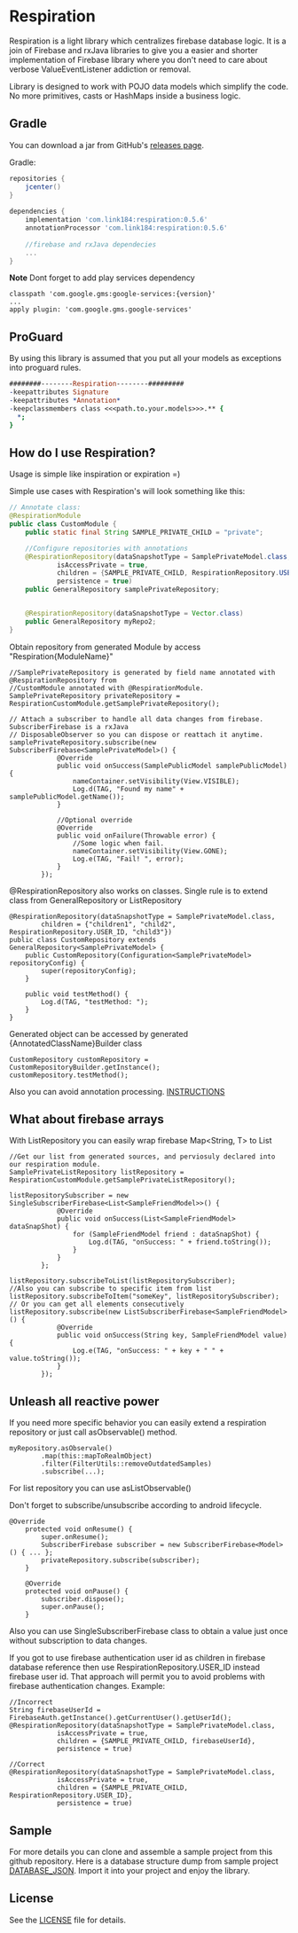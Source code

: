 Respiration
=====

Respiration is a light library which centralizes firebase database logic. It is a join of Firebase 
and rxJava libraries to give you a easier and shorter implementation of Firebase library where you don't
need to care about verbose ValueEventListener addiction or removal. 

Library is designed to work with POJO data models which simplify the code. No more primitives, 
casts or HashMaps inside a business logic.

Gradle
--------
You can download a jar from GitHub's [releases page][3].

Gradle:

```gradle
repositories {
    jcenter()
}
 
dependencies {
    implementation 'com.link184:respiration:0.5.6'
    annotationProcessor 'com.link184:respiration:0.5.6'
    
    //firebase and rxJava dependecies
    ...
}
```

**Note** Dont forget to add play services dependency
```
classpath 'com.google.gms:google-services:{version}'
...
apply plugin: 'com.google.gms.google-services'
```

ProGuard
--------
By using this library is assumed that you put all your models as exceptions into proguard rules.
```pro
########--------Respiration--------#########
-keepattributes Signature
-keepattributes *Annotation*
-keepclassmembers class <<<path.to.your.models>>>.** {
  *;
}
```


How do I use Respiration?
-------------------
Usage is simple like inspiration or expiration =)

Simple use cases with Respiration's  will look something like this:

```java
// Annotate class:
@RespirationModule
public class CustomModule {
    public static final String SAMPLE_PRIVATE_CHILD = "private";

    //Configure repositories with annotations
    @RespirationRepository(dataSnapshotType = SamplePrivateModel.class,
            isAccessPrivate = true,
            children = {SAMPLE_PRIVATE_CHILD, RespirationRepository.USER_ID},
            persistence = true)
    public GeneralRepository samplePrivateRepository;


    @RespirationRepository(dataSnapshotType = Vector.class)
    public GeneralRepository myRepo2;
}
```

Obtain repository from generated Module by access "Respiration{ModuleName}"
```
//SamplePrivateRepository is generated by field name annotated with @RespirationRepository from 
//CustomModule annotated with @RespirationModule.
SamplePrivateRepository privateRepository = RespirationCustomModule.getSamplePrivateRepository();

// Attach a subscriber to handle all data changes from firebase. SubscriberFirebase is a rxJava 
// DisposableObserver so you can dispose or reattach it anytime.
samplePrivateRepository.subscribe(new SubscriberFirebase<SamplePrivateModel>() {
            @Override
            public void onSuccess(SamplePublicModel samplePublicModel) {
                nameContainer.setVisibility(View.VISIBLE);
                Log.d(TAG, "Found my name" + samplePublicModel.getName());
            }
 
            //Optional override
            @Override
            public void onFailure(Throwable error) {
                //Some logic when fail.
                nameContainer.setVisibility(View.GONE);
                Log.e(TAG, "Fail! ", error);
            }
        });
```

@RespirationRepository also works on classes. Single rule is to extend class from GeneralRepository 
or ListRepository
```
@RespirationRepository(dataSnapshotType = SamplePrivateModel.class,
        children = {"children1", "child2", RespirationRepository.USER_ID, "child3"})
public class CustomRepository extends GeneralRepository<SamplePrivateModel> {
    public CustomRepository(Configuration<SamplePrivateModel> repositoryConfig) {
        super(repositoryConfig);
    }

    public void testMethod() {
        Log.d(TAG, "testMethod: ");
    }
}
```
Generated object can be accessed by generated {AnnotatedClassName}Builder class
```
CustomRepository customRepository = CustomRepositoryBuilder.getInstance();
customRepository.testMethod();
```

Also you can avoid annotation processing.  [INSTRUCTIONS][4]

What about firebase arrays
-----
With ListRepository you can easily wrap firebase Map<String, T> to List<T>
```
//Get our list from generated sources, and perviosuly declared into our respiration module. 
SamplePrivateListRepository listRepository = RespirationCustomModule.getSamplePrivateListRepository();
  
listRepositorySubscriber = new SingleSubscriberFirebase<List<SampleFriendModel>>() {
            @Override
            public void onSuccess(List<SampleFriendModel> dataSnapShot) {
                for (SampleFriendModel friend : dataSnapShot) {
                    Log.d(TAG, "onSuccess: " + friend.toString());
                }
            }
        };

listRepository.subscribeToList(listRepositorySubscriber);
//Also you can subscribe to specific item from list
listRepository.subscribeToItem("someKey", listRepositorySubscriber);
// Or you can get all elements consecutively
listRepository.subscribe(new ListSubscriberFirebase<SampleFriendModel>() {
            @Override
            public void onSuccess(String key, SampleFriendModel value) {
                Log.e(TAG, "onSuccess: " + key + " " + value.toString());
            }
        });
```

Unleash all reactive power
----
If you need more specific behavior you can easily extend a respiration repository or just call 
asObservable() method.
```
myRepository.asObservale()
        .map(this::mapToRealmObject)
        .filter(FilterUtils::removeOutdatedSamples)
        .subscribe(...);
```

For list repository you can use asListObservable()

Don't forget to subscribe/unsubscribe according to android lifecycle.
```
@Override
    protected void onResume() {
        super.onResume();
        SubscriberFirebase subscriber = new SubscriberFirebase<Model>() { ... };
        privateRepository.subscribe(subscriber);
    }
 
    @Override
    protected void onPause() {
        subscriber.dispose();
        super.onPause();
    }
```

Also you can use SingleSubscriberFirebase class to obtain a value just once without subscription 
to data changes.

If you got to use firebase authentication user id as children in firebase database reference
then use RespirationRepository.USER_ID instead firebase user id. That approach will permit 
you to avoid problems with firebase authentication changes.
Example:
```
//Incorrect
String firebaseUserId = FirebaseAuth.getInstance().getCurrentUser().getUserId();
@RespirationRepository(dataSnapshotType = SamplePrivateModel.class,
            isAccessPrivate = true,
            children = {SAMPLE_PRIVATE_CHILD, firebaseUserId},
            persistence = true)
            
//Correct
@RespirationRepository(dataSnapshotType = SamplePrivateModel.class,
            isAccessPrivate = true,
            children = {SAMPLE_PRIVATE_CHILD, RespirationRepository.USER_ID},
            persistence = true)
```

Sample
-------
For more details you can clone and assemble a sample project from this github repository.
Here is a database structure dump from sample project [DATABASE_JSON][2]. Import it into your 
project and enjoy the library.

License
-------
See the [LICENSE][1] file for details.

[1]: https://github.com/Link184/Respiration/blob/master/LICENSE
[2]: https://github.com/Link184/Respiration/blob/master/firebase_database.json
[3]: https://github.com/Link184/Respiration/releases
[4]: https://github.com/Link184/Respiration/blob/master/no_annotation_processor.md
